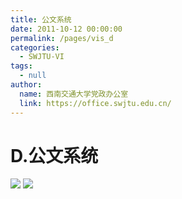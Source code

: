 ```yaml
---
title: 公文系统
date: 2011-10-12 00:00:00
permalink: /pages/vis_d
categories: 
  - SWJTU-VI
tags: 
  - null
author: 
  name: 西南交通大学党政办公室
  link: https://office.swjtu.edu.cn/
---
```



# D.公文系统

![](/img/vis/58.jpg)
![](/img/vis/59.jpg)
